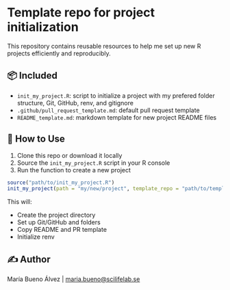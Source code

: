 # Template repo for project initialization

This repository contains reusable resources to help me set up new R projects efficiently and reproducibly.

## 📦 Included

- `init_my_project.R`: script to initialize a project with my prefered folder structure, Git, GitHub, renv, and gitignore
- `.github/pull_request_template.md`: default pull request template
- `README_template.md`: markdown template for new project README files

## 🚀 How to Use

1. Clone this repo or download it locally
2. Source the `init_my_project.R` script in your R console
3. Run the function to create a new project

```r
source("path/to/init_my_project.R")
init_my_project(path = "my/new/project", template_repo = "path/to/template-repo")
```

This will:
- Create the project directory
- Set up Git/GitHub and folders
- Copy README and PR template
- Initialize renv

## ✍️ Author

María Bueno Álvez | maria.bueno@scilifelab.se